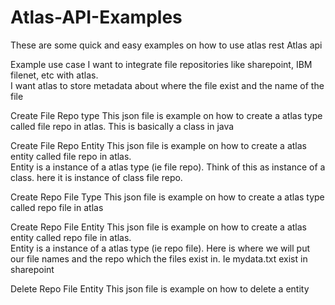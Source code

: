 # Atlas-API-Examples

These are some quick and easy examples on how to use atlas rest Atlas api

Example use case
I want to integrate file repositories like sharepoint, IBM filenet, etc with atlas.  
I want atlas to store metadata about where the file exist and the name of the file



Create File Repo type
This json file is example on how to create a atlas type called file repo in atlas.
This is basically a class in java

Create File Repo Entity
This json file is example on how to create a atlas entity called file repo in atlas.  
Entity is a instance of a atlas type (ie file repo).  Think of this as instance of a class.
here it is instance of class file repo.  


Create Repo File Type
This json file is example on how to create a atlas type called repo file in atlas


Create Repo File Entity
This json file is example on how to create a atlas entity called repo file in atlas.  
Entity is a instance of a atlas type (ie repo file).  Here is where we will put our file
names and the repo which the files exist in.  Ie mydata.txt exist in sharepoint


Delete Repo File Entity
This json file is example on how to delete a entity
